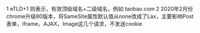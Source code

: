 1 eTLD+1 则表示，有效顶级域名+二级域名，例如 taobao.com
2 2020年2月份chrome升级80版本，将SameSite属性默认值从none改成了Lax，主要影响Post 表单，iframe，AJAX，Image这几个请求，不发送cookie